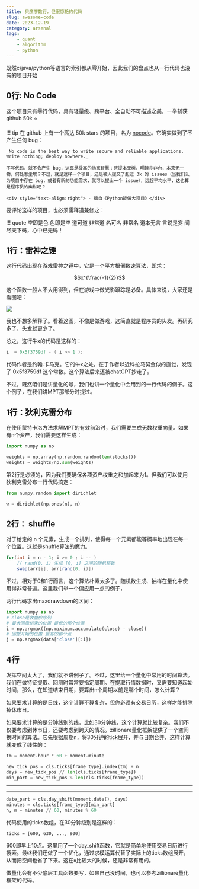 ```yaml
---
title: 只廖廖数行，但很惊艳的代码
slug: awesome-code
date: 2023-12-19
category: arsenal
tags:
    - quant
    - algorithm
    - python
---
```


既然c/java/python等语言的索引都从零开始，因此我们的盘点也从一行代码也没有的项目开始

## 0行: No Code

这个项目只有零行代码，具有轻量级、跨平台、全自动不可描述之美，一举斩获github 50k :star:

<!--more-->

!!! tip
    在 github 上有一个高达 50k stars 的项目，名为 [nocode](https://github.com/kelseyhightower/nocode)。它确实做到了不产生任何 bug：
    
    _No code is the best way to write secure and reliable applications. Write nothing; deploy nowhere._

    不写代码，就不会产生 bug，这真是极高的佛家智慧：菩提本无树，明镜亦非台，本来无一物，何处惹尘埃？不过，就是这样一个项目，还是被人提交了超过 3k 的 issues（当我们认为项目中存在 bug，或者有新的功能需求，就可以提出一个 issue），远超平均水平，这也算是程序员的幽默吧？

    <div style="text-align:right"> - 摘自《Python能做大项目》</div>

要评论这样的项目，也必须儒释道兼修之：

!!! quote
    空即是色 色即是空
    道可道 非常道 名可名 非常名
    道本无言 言说是妄
    阅尽天下码，心中已无码！


## 1行：雷神之锤

这行代码出现在游戏雷神之锤中，它是一个平方根倒数速算法，即求：

$$x^{\frac{-1}{2}}$$

这个函数一般人不大用得到，但在游戏中做光影跟踪是必备。具体来说，大家还是看图吧：

![](https://images.jieyu.ai/images/2023/12/quake-vector.png)

我也不想多解释了。看着这图，不像是做游戏，这简直就是程序员的头发。再研究多了，头发就更少了。

总之，这行牛x的代码是这样的：

```c
i  = 0x5f3759df - ( i >> 1 );
```

代码作者是约翰.卡马克。它的牛x之处，在于作者以近科拉马努金似的直觉，发现了 0x5f3759df 这个常数。这个算法后来还被chatGPT抄走了。


不过，既然咱们是讲量化的号，我们也讲一个量化中会用到的一行代码的例子。这个例子，在我们讲MPT那部分时提过。

## 1行：狄利克雷分布

在使用蒙特卡洛方法求解MPT的有效前沿时，我们需要生成无数权重向量。如果有n个资产，我们需要这样生成：

```python
import numpy as np

weights = np.array(np.random.random(len(stocks)))
weights = weights/np.sum(weights)  
```

第2行是必须的，因为我们要确保各项资产权重之和加起来为1。但我们可以使用狄利克雷分布一行代码搞定：

```python
from numpy.random import dirichlet

w = dirichlet(np.ones(n), n)
```

## 2行： shuffle

对于给定的 n 个元素，生成一个排列，使得每一个元素都能等概率地出现在每一个位置。这就是shuffle算法的魔力。

```java
for(int i = n - 1; i >= 0 ; i -- )
    // rand(0, i) 生成 [0, i] 之间的随机整数
    swap(arr[i], arr[rand(0, i)]) 
```

不过，相对于0和1行而言，这个算法朴素太多了。随机数生成、抽样在量化中使用得非常普遍。这里我们举一个偏应用一点的例子，


两行代码求出maxdrawdown的区间：

```python
import numpy as np
# close是收盘价序列
# 最大回撤结束的位置 最低的那个位置
i = np.argmax((np.maximum.accumulate(close) - close))
# 回撤开始的位置 最高的那个点
j = np.argmax(data['close'][:i])  
```

## ~~4行~~

发挥空间太大了，我们就不讲例子了。不过，这里给一个量化中常用的时间算法。我们在做特征提取、回测时常常要指定周期。在提取行情数据时，又需要知道起始时间，那么，在知道结束日期，要算出n个周期以前是哪个时间，怎么计算？

如果要求计算的是日线，这个计算不算复杂，但你必须有交易日历，这样才能排除掉休市日。

如果要求计算的是分钟线别的线，比如30分钟线，这个计算就比较复杂。我们不仅要考虑到休市日，还要考虑到跨天的情况。zillionare量化框架提供了一个空间换时间的算法。它先根据周期n，将30分钟的tick展开，并与日期合并，这样计算就变成了线性的：

```python
tm = moment.hour * 60 + moment.minute

new_tick_pos = cls.ticks[frame_type].index(tm) + n
days = new_tick_pos // len(cls.ticks[frame_type])
min_part = new_tick_pos % len(cls.ticks[frame_type])

```
---
---
```python
date_part = cls.day_shift(moment.date(), days)
minutes = cls.ticks[frame_type][min_part]
h, m = minutes // 60, minutes % 60

```

代码使用的ticks数组，在30分钟级别是这样的：

```
ticks = [600, 630, ..., 900]
```
600即早上10点。这里用了一个day_shift函数，它就是简单地使用交易日历进行搜索。最终我们还做了一个优化，通过求模运算代替了实际上的ticks数组展开，从而把空间也省了下来。这在`n`比较大的时候，还是非常有用的。

做量化会有不少底层工具函数要写，如果自己没时间，也可以参考zillionare量化框架的代码。





